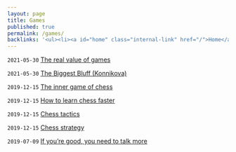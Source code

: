 ```yaml
---
layout: page
title: Games
published: true
permalink: /games/
backlinks: '<ul><li><a id="home" class="internal-link" href="/">Home</a></li></ul>'
---
```


`2021-05-30` <a id="the-real-value-of-games" class="internal-link" href="/the-real-value-of-games/">The real value of games</a>

`2021-05-30` <a id="konnikova-biggest-bluff" class="internal-link" href="/konnikova-biggest-bluff/">The Biggest Bluff (Konnikova)</a>

`2019-12-15` <a id="inner-game-of-chess" class="internal-link" href="/inner-game-of-chess/">The inner game of chess</a>

`2019-12-15` <a id="how-to-learn-chess-faster" class="internal-link" href="/how-to-learn-chess-faster/">How to learn chess faster</a>

`2019-12-15` <a id="chess-tactics" class="internal-link" href="/chess-tactics/">Chess tactics</a>

`2019-12-15` <a id="chess-strategy" class="internal-link" href="/chess-strategy/">Chess strategy</a>

`2019-07-09` <a id="talk-more" class="internal-link" href="/talk-more/">If you’re good, you need to talk more</a>

